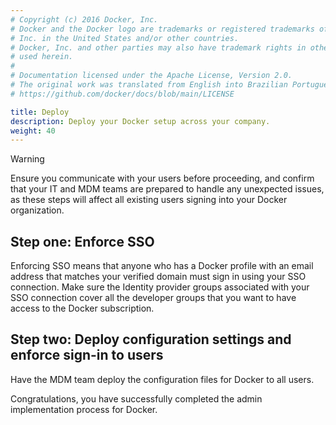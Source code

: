 ```yaml
---
# Copyright (c) 2016 Docker, Inc.
# Docker and the Docker logo are trademarks or registered trademarks of Docker,
# Inc. in the United States and/or other countries.
# Docker, Inc. and other parties may also have trademark rights in other terms
# used herein.
#
# Documentation licensed under the Apache License, Version 2.0.
# The original work was translated from English into Brazilian Portuguese.
# https://github.com/docker/docs/blob/main/LICENSE

title: Deploy 
description: Deploy your Docker setup across your company.
weight: 40
---
```

> [!WARNING]
> Ensure you communicate with your users before proceeding, and confirm that your IT and MDM teams are prepared to handle any unexpected issues, as these steps will affect all existing users signing into your Docker organization.

## Step one: Enforce SSO

Enforcing SSO means that anyone who has a Docker profile with an email address that matches your verified domain must sign in using your SSO connection. Make sure the Identity provider groups associated with your SSO connection cover all the developer groups that you want to have access to the Docker subscription.

## Step two: Deploy configuration settings and enforce sign-in to users

Have the MDM team deploy the configuration files for Docker to all users.  

Congratulations, you have successfully completed the admin implementation process for Docker. 
